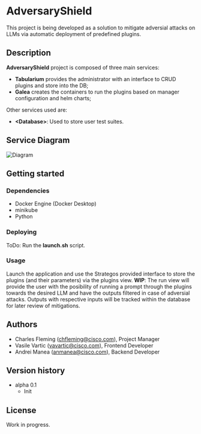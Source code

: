 # AdversaryShield

This project is being developed as a solution to mitigate adversial attacks on LLMs via automatic deployment of predefined plugins.

## Description

__AdversaryShield__ project is composed of three main services: 
- __Tabularium__ provides the administrator with an interface to CRUD plugins and store into the DB;
- __Galea__ creates the containers to run the plugins based on manager configuration and helm charts;

Other services used are:
- __\<Database\>__: Used to store user test suites.

## Service Diagram

![Diagram](https://github.com/AdversaryShield/main/Diagram.jpeg)

## Getting started
### Dependencies
- Docker Engine (Docker Desktop)
- minikube
- Python

### Deploying

ToDo: Run the __launch.sh__ script.

### Usage

Launch the application and use the Strategos provided interface to store the plugins (and their parameters) via the plugins view.
__WIP__: The run view will provide the user with the posibility of running a prompt through the plugins towards the desired LLM and have the outputs filtered in case of adversial attacks. Outputs with respective inputs will be tracked within the database for later review of mitigations.

## Authors
- Charles Fleming (chfleming@cisco.com), Project Manager
- Vasile Vartic (vavartic@cisco.com), Frontend Developer
- Andrei Manea (anmanea@cisco.com), Backend Developer

## Version history

- alpha 0.1
    - Init

## License

Work in progress.
